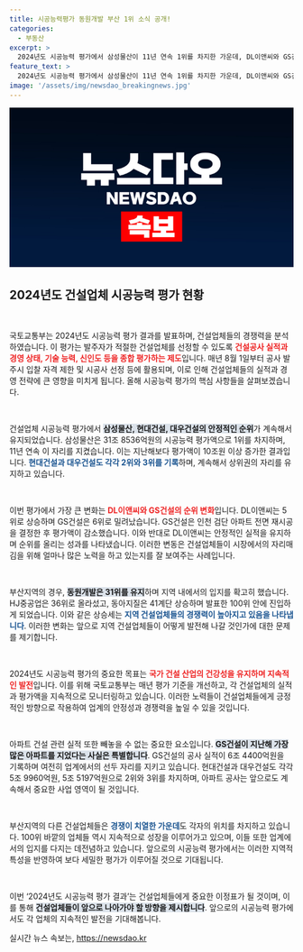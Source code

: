 ```yaml
---
title: 시공능력평가 동원개발 부산 1위 소식 공개!
categories:
  - 부동산
excerpt: >
  2024년도 시공능력 평가에서 삼성물산이 11년 연속 1위를 차지한 가운데, DL이앤씨와 GS건설이 순위가 뒤바뀌는 이변이 발생했습니다. 지역사 후보들 또한 눈에 띄는 성과를 기록하며 치열한 경쟁을 이어가고 있습니다.
feature_text: >
  2024년도 시공능력 평가에서 삼성물산이 11년 연속 1위를 차지한 가운데, DL이앤씨와 GS건설이 순위가 뒤바뀌는 이변이 발생했습니다. 지역사 후보들 또한 눈에 띄는 성과를 기록하며 치열한 경쟁을 이어가고 있습니다.
image: '/assets/img/newsdao_breakingnews.jpg'
---
```


<p><img src="/assets/img/newsdao_breakingnews.jpg" alt="cryptoinkorea 속보" /></p>

<h2 data-ke-size="size26">2024년도 건설업체 시공능력 평가 현황</h2>

<p data-ke-size="size16">&nbsp;</p>

<p>국토교통부는 2024년도 시공능력 평가 결과를 발표하며, 건설업체들의 경쟁력을 분석하였습니다. 이 평가는 발주자가 적절한 건설업체를 선정할 수 있도록 <b><span style="color: #ee2323;">건설공사 실적과 경영 상태, 기술 능력, 신인도 등을 종합 평가하는 제도</span></b>입니다. 매년 8월 1일부터 공사 발주시 입찰 자격 제한 및 시공사 선정 등에 활용되며, 이로 인해 건설업체들의 실적과 경영 전략에 큰 영향을 미치게 됩니다. 올해 시공능력 평가의 핵심 사항들을 살펴보겠습니다.</p>

<p data-ke-size="size16">&nbsp;</p>

<p>건설업체 시공능력 평가에서 <b><span style="background-color: #21538527;">삼성물산, 현대건설, 대우건설의 안정적인 순위</span></b>가 계속해서 유지되었습니다. 삼성물산은 31조 8536억원의 시공능력 평가액으로 1위를 차지하며, 11년 연속 이 자리를 지켰습니다. 이는 지난해보다 평가액이 10조원 이상 증가한 결과입니다. <b><span style="color: #1a5490;">현대건설과 대우건설도 각각 2위와 3위를 기록</span></b>하며, 계속해서 상위권의 자리를 유지하고 있습니다. </p>

<p data-ke-size="size16">&nbsp;</p>

<p>이번 평가에서 가장 큰 변화는 <b><span style="color: #ee2323;">DL이앤씨와 GS건설의 순위 변화</span></b>입니다. DL이앤씨는 5위로 상승하며 GS건설은 6위로 밀려났습니다. GS건설은 인천 검단 아파트 전면 재시공을 결정한 후 평가액이 감소했습니다. 이와 반대로 DL이앤씨는 안정적인 실적을 유지하며 순위를 올리는 성과를 나타냈습니다. 이러한 변동은 건설업체들이 시장에서의 자리매김을 위해 얼마나 많은 노력을 하고 있는지를 잘 보여주는 사례입니다.</p>

<p data-ke-size="size16">&nbsp;</p>

<p>부산지역의 경우, <b><span style="background-color: #21538527;">동원개발은 31위를 유지</span></b>하며 지역 내에서의 입지를 확고히 했습니다. HJ중공업은 36위로 올라섰고, 동아지질은 41계단 상승하며 발표한 100위 안에 진입하게 되었습니다. 이와 같은 상승세는 <b><span style="color: #1a5490;">지역 건설업체들의 경쟁력이 높아지고 있음을 나타냅니다</span></b>. 이러한 변화는 앞으로 지역 건설업체들이 어떻게 발전해 나갈 것인가에 대한 문제를 제기합니다.</p>

<p data-ke-size="size16">&nbsp;</p>

<p>2024년도 시공능력 평가의 중요한 목표는 <b><span style="color: #ee2323;">국가 건설 산업의 건강성을 유지하며 지속적인 발전</span></b>입니다. 이를 위해 국토교통부는 매년 평가 기준을 개선하고, 각 건설업체의 실적과 평가액을 지속적으로 모니터링하고 있습니다. 이러한 노력들이 건설업체들에게 긍정적인 방향으로 작용하여 업계의 안정성과 경쟁력을 높일 수 있을 것입니다. </p>

<p data-ke-size="size16">&nbsp;</p>

<p>아파트 건설 관련 실적 또한 빼놓을 수 없는 중요한 요소입니다. <b><span style="background-color: #21538527;">GS건설이 지난해 가장 많은 아파트를 지었다는 사실은 특별합니다</span></b>. GS건설의 공사 실적이 6조 4400억원을 기록하며 여전히 업계에서의 선두 자리를 지키고 있습니다. 현대건설과 대우건설도 각각 5조 9960억원, 5조 5197억원으로 2위와 3위를 차지하며, 아파트 공사는 앞으로도 계속해서 중요한 사업 영역이 될 것입니다.</p>

<p data-ke-size="size16">&nbsp;</p>

<p>부산지역의 다른 건설업체들은 <b><span style="color: #1a5490;"> 경쟁이 치열한 가운데</span></b>도 각자의 위치를 차지하고 있습니다. 100위 바깥의 업체들 역시 지속적으로 성장을 이루어가고 있으며, 이들 또한 업계에서의 입지를 다지는 데전념하고 있습니다. 앞으로의 시공능력 평가에서는 이러한 지역적 특성을 반영하여 보다 세밀한 평가가 이루어질 것으로 기대됩니다.</p>

<p data-ke-size="size16">&nbsp;</p>

<p>이번 ‘2024년도 시공능력 평가 결과’는 건설업체들에게 중요한 이정표가 될 것이며, 이를 통해 <b><span style="background-color: #21538527;">건설업체들이 앞으로 나아가야 할 방향을 제시합니다</span></b>. 앞으로의 시공능력 평가에서도 각 업체의 지속적인 발전을 기대해봅니다.</p>
실시간 뉴스 속보는, <a href="https://newsdao.kr" rel="dofollow">https://newsdao.kr</a>



